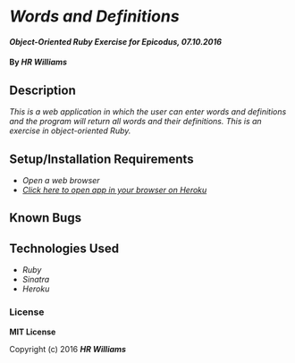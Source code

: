 # _Words and Definitions_

#### _Object-Oriented Ruby Exercise for Epicodus, 07.10.2016_

#### By _HR Williams_

## Description

_This is a web application in which the user can enter words and definitions and the program will return all words and their definitions. This is an exercise in object-oriented Ruby._


## Setup/Installation Requirements

 * _Open a web browser_
 * _<a href="https://sheltered-island-36354.herokuapp.com/">Click here to open app in your browser on Heroku</a>_


## Known Bugs

## Technologies Used
* _Ruby_
* _Sinatra_
* _Heroku_

### License

**MIT License**

Copyright (c) 2016 **_HR Williams_**
